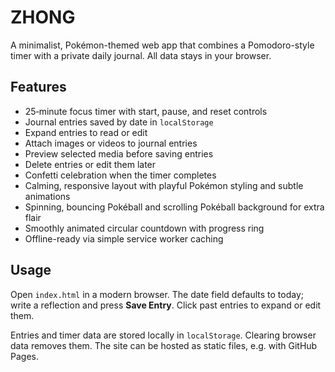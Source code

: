 # ZHONG

A minimalist, Pokémon-themed web app that combines a Pomodoro-style timer with a private daily journal. All data stays in your browser.

## Features

- 25‑minute focus timer with start, pause, and reset controls
- Journal entries saved by date in `localStorage`
- Expand entries to read or edit
- Attach images or videos to journal entries
- Preview selected media before saving entries
- Delete entries or edit them later
- Confetti celebration when the timer completes
- Calming, responsive layout with playful Pokémon styling and subtle animations
- Spinning, bouncing Pokéball and scrolling Pokéball background for extra flair
- Smoothly animated circular countdown with progress ring
- Offline-ready via simple service worker caching

## Usage

Open `index.html` in a modern browser. The date field defaults to today; write a reflection and press **Save Entry**. Click past entries to expand or edit them.

Entries and timer data are stored locally in `localStorage`. Clearing browser data removes them. The site can be hosted as static files, e.g. with GitHub Pages.
